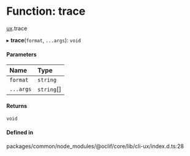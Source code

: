 # Function: trace

[ux](../modules/ux.md).trace

▸ **trace**(`format`, `...args`): `void`

#### Parameters

| Name | Type |
| :------ | :------ |
| `format` | `string` |
| `...args` | `string`[] |

#### Returns

`void`

#### Defined in

packages/common/node_modules/@oclif/core/lib/cli-ux/index.d.ts:28
